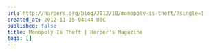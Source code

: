 ```yaml
---
url: http://harpers.org/blog/2012/10/monopoly-is-theft/?single=1
created_at: 2012-11-15 04:44 UTC
published: false
title: Monopoly Is Theft | Harper's Magazine
tags: []
---
```



